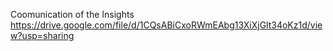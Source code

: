 Coomunication of the Insights 
https://drive.google.com/file/d/1CQsABiCxoRWmEAbg13XiXjGlt34oKz1d/view?usp=sharing
